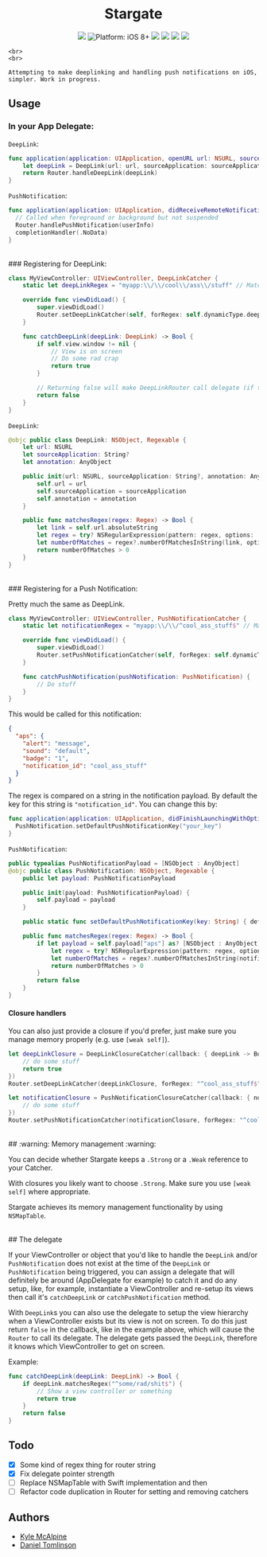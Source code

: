 <h1 align="center">Stargate</h1>
<p align="center">
    <a href="https://developer.apple.com/swift/" ><img src="https://img.shields.io/badge/Swift-2.2-orange.svg?style=flat"></a>
    <img src="https://img.shields.io/badge/platform-iOS%208%2B-c775df.svg?style=flat" alt="Platform: iOS 8+">
    <a href="https://github.com/kylejm/Stargate/releases"><img src="https://img.shields.io/github/release/kylejm/Stargate.svg"></a>
    <a href="https://travis-ci.org/kylejm/Stargate"><img src="https://travis-ci.org/kylejm/Stargate.svg?branch=master"></a>
    <a href="https://codecov.io/github/kylejm/Stargate?branch=master"><img src="https://codecov.io/github/kylejm/Stargate/coverage.svg?branch=master"></a>
    <img src="https://img.shields.io/badge/package%20managers-Carthage-yellow.svg">

    <br>
    <br>

    Attempting to make deeplinking and handling push notifications on iOS, simpler. Work in progress.

</p>


## Usage

### In your App Delegate:


`DeepLink`:

```swift
func application(application: UIApplication, openURL url: NSURL, sourceApplication: String?, annotation: AnyObject) -> Bool {
    let deepLink = DeepLink(url: url, sourceApplication: sourceApplication, annotation: annotation)
    return Router.handleDeepLink(deepLink)
}
```

`PushNotification`:

```swift
func application(application: UIApplication, didReceiveRemoteNotification userInfo: [NSObject : AnyObject], fetchCompletionHandler completionHandler: (UIBackgroundFetchResult) -> Void) {
  // Called when foreground or background but not suspended
  Router.handlePushNotification(userInfo)
  completionHandler(.NoData)
}
```

<br>
### Registering for DeepLink:

``` swift
class MyViewController: UIViewController, DeepLinkCatcher {
	static let deepLinkRegex = "myapp:\\/\\/cool\\/ass\\/stuff" // Matches myapp://cool/ass/stuff

	override func viewDidLoad() {
		super.viewDidLoad()
        Router.setDeepLinkCatcher(self, forRegex: self.dynamicType.deepLinkRegex, referenceStrength: .Weak)
	}

	func catchDeepLink(deepLink: DeepLink) -> Bool {
		if self.view.window != nil {
    		// View is on screen
    		// Do some rad crap
    		return true
  		}

		// Returning false will make DeepLinkRouter call delegate (if there is one, of course)
		return false
    }
}
```

`DeepLink`:
```swift
@objc public class DeepLink: NSObject, Regexable {
    let url: NSURL
    let sourceApplication: String?
    let annotation: AnyObject

    public init(url: NSURL, sourceApplication: String?, annotation: AnyObject) {
        self.url = url
        self.sourceApplication = sourceApplication
        self.annotation = annotation
    }

    public func matchesRegex(regex: Regex) -> Bool {
        let link = self.url.absoluteString
        let regex = try? NSRegularExpression(pattern: regex, options: .CaseInsensitive)
        let numberOfMatches = regex?.numberOfMatchesInString(link, options: [], range: NSMakeRange(0, link.characters.count))
        return numberOfMatches > 0
    }
}
```

<br>
### Registering for a Push Notification:

Pretty much the same as DeepLink.

```swift
class MyViewController: UIViewController, PushNotificationCatcher {
	static let notificationRegex = "myapp:\\/\\/^cool_ass_stuff$" // Matches myapp://cool/ass/stuff

	override func viewDidLoad() {
		super.viewDidLoad()
		Router.setPushNotificationCatcher(self, forRegex: self.dynamicType.notificationRegex, referenceStrength: .Weak)
	}

	func catchPushNotification(pushNotification: PushNotification) {
		// Do stuff
    }
}
```

This would be called for this notification:

```json
{
  "aps": {
    "alert": "message",
    "sound": "default",
    "badge": "1",
    "notification_id": "cool_ass_stuff"
  }
}
```

The regex is compared on a string in the notification payload. By default the key for this string is `"notification_id"`. You can change this by:

```swift
func application(application: UIApplication, didFinishLaunchingWithOptions launchOptions: [NSObject: AnyObject]?) -> Bool {
  PushNotification.setDefaultPushNotificationKey("your_key")
}
```

`PushNotification`:
```swift
public typealias PushNotificationPayload = [NSObject : AnyObject]
@objc public class PushNotification: NSObject, Regexable {
    public let payload: PushNotificationPayload

    public init(payload: PushNotificationPayload) {
        self.payload = payload
    }

    public static func setDefaultPushNotificationKey(key: String) { defaultPushNotificationKey = key }

    public func matchesRegex(regex: Regex) -> Bool {
        if let payload = self.payload["aps"] as? [NSObject : AnyObject], notification = payload[defaultPushNotificationKey] as? String {
            let regex = try? NSRegularExpression(pattern: regex, options: .CaseInsensitive)
            let numberOfMatches = regex?.numberOfMatchesInString(notification, options: [], range: NSMakeRange(0, notification.characters.count))
            return numberOfMatches > 0
        }
        return false
    }
}
```


#### Closure handlers

You can also just provide a closure if you'd prefer, just make sure you manage memory properly (e.g. use `[weak self]`).

```swift
let deepLinkClosure = DeepLinkClosureCatcher(callback: { deepLink -> Bool in [weak self]
    // do some stuff
    return true
})
Router.setDeepLinkCatcher(deepLinkClosure, forRegex: "^cool_ass_stuff$", referenceStrength: .Strong)

let notificationClosure = PushNotificationClosureCatcher(callback: { notification in [weak self]
    // do some stuff
})
Router.setPushNotificationCatcher(notificationClosure, forRegex: "^cool_ass_stuff$", referenceStrength: .Strong)
```

<br>
## :warning: Memory management :warning:

You can decide whether Stargate keeps a `.Strong` or a `.Weak` reference to your Catcher.

With closures you likely want to choose `.Strong`. Make sure you use `[weak self]` where appropriate.

Stargate achieves its memory management functionality by using `NSMapTable`.

<br>
## The delegate

If your ViewController or object that you'd like to handle the `DeepLink` and/or `PushNotification` does not exist at the time of the `DeepLink` or `PushNotification` being triggered, you can assign a delegate that will definitely be around (AppDelegate for example) to catch it and do any setup, like, for example, instantiate a ViewController and re-setup its views then call it's `catchDeepLink` or `catchPushNotification` method.

With `DeepLink`s you can also use the delegate to setup the view hierarchy when a ViewController exists but its view is not on screen. To do this just return `false` in the callback, like in the example above, which will cause the `Router` to call its delegate. The delegate gets passed the `DeepLink`, therefore it knows which ViewController to get on screen.

Example:

```swift
func catchDeepLink(deepLink: DeepLink) -> Bool {
    if deepLink.matchesRegex("^some/rad/shit$") {
        // Show a view controller or something
        return true
    }
    return false
}
```

## Todo

- [x] Some kind of regex thing for router string
- [x] Fix delegate pointer strength
- [ ] Replace NSMapTable with Swift implementation and then
- [ ] Refactor code duplication in Router for setting and removing catchers

## Authors

- [Kyle McAlpine](http:kylejm.io)
- [Daniel Tomlinson](http://danie.lt)
